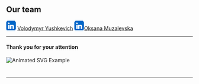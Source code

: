 
## Our team
<img src="Images\img_Linkedin.png" alt="Example"> [Volodymyr Yushkevich](www.linkedin.com)
<img src="Images\img_Linkedin.png" alt="Example">[Oksana Muzalevska](www.linkedin.com/in/oksanamuzalevska)




---


#### Thank you for your attention
<img src="https://media1.tenor.com/m/IErQHBRt6GIAAAAd/leonardo-dicaprio.gif" alt="Animated SVG Example">

#

---
